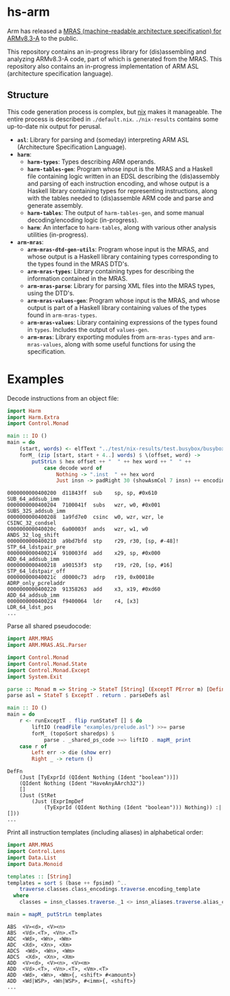 # hs-arm

Arm has released a [MRAS (machine-readable architecture specification) for ARMv8.3-A](https://developer.arm.com/products/architecture/a-profile/exploration-tools) to the public.

This repository contains an in-progress library for (dis)assembling and analyzing ARMv8.3-A code, part of which is generated from the MRAS.
This repository also contains an in-progress implementation of ARM ASL (architecture specification language).

## Structure

This code generation process is complex, but [nix](https://nixos.org/nix/) makes it manageable. The entire process is described in `./default.nix`. `./nix-results` contains some up-to-date nix output for perusal.

- **`asl`**: Library for parsing and (someday) interpreting ARM ASL (Architecture Specification Language).
- **`harm`**:
    - **`harm-types`**: Types describing ARM operands.
    - **`harm-tables-gen`**: Program whose input is the MRAS and a Haskell file containing logic written in an EDSL describing the (dis)assembly and parsing of each instruction encoding, and whose output is a Haskell library containing types for representing instructions, along with the tables needed to (dis)assemble ARM code and parse and generate assembly.
    - **`harm-tables`**: The output of `harm-tables-gen`, and some manual decoding/encoding logic (in-progress).
    - **`harm`**: An interface to `harm-tables`, along with various other analysis utilities (in-progress).
- **`arm-mras`**:
    - **`arm-mras-dtd-gen-utils`**: Program whose input is the MRAS, and whose output is a Haskell library containing types corresponding to the types found in the MRAS DTD's.
    - **`arm-mras-types`**: Library containing types for describing the information contained in the MRAS.
    - **`arm-mras-parse`**: Library for parsing XML files into the MRAS types, using the DTD's.
    - **`arm-mras-values-gen`**: Program whose input is the MRAS, and whose output is part of a Haskell library containing values of the types found in `arm-mras-types`.
    - **`arm-mras-values`**: Library containing expressions of the types found in `types`. Includes the output of `values-gen`.
    - **`arm-mras`**: Library exporting modules from `arm-mras-types` and `arm-mras-values`, along with some useful functions for using the specification.

# Examples

Decode instructions from an object file:

```haskell
import Harm
import Harm.Extra
import Control.Monad

main :: IO ()
main = do
    (start, words) <- elfText "../test/nix-results/test.busybox/busybox"
    forM_ (zip [start, start + 4..] words) $ \(offset, word) ->
        putStrLn $ hex offset ++ "  " ++ hex word ++ "  " ++
            case decode word of
                Nothing -> ".inst  " ++ hex word
                Just insn -> padRight 30 (showAsmCol 7 insn) ++ encodingId insn
```
```
0000000000400200  d11843ff  sub    sp, sp, #0x610         SUB_64_addsub_imm
0000000000400204  7100041f  subs   wzr, w0, #0x001        SUBS_32S_addsub_imm
0000000000400208  1a9fd7e0  csinc  w0, wzr, wzr, le       CSINC_32_condsel
000000000040020c  6a00003f  ands   wzr, w1, w0            ANDS_32_log_shift
0000000000400210  a9bd7bfd  stp    r29, r30, [sp, #-48]!  STP_64_ldstpair_pre
0000000000400214  910003fd  add    x29, sp, #0x000        ADD_64_addsub_imm
0000000000400218  a90153f3  stp    r19, r20, [sp, #16]    STP_64_ldstpair_off
000000000040021c  d0000c73  adrp   r19, 0x00018e          ADRP_only_pcreladdr
0000000000400220  91358263  add    x3, x19, #0xd60        ADD_64_addsub_imm
0000000000400224  f9400064  ldr    r4, [x3]               LDR_64_ldst_pos
...
```

Parse all shared pseudocode:

```haskell
import ARM.MRAS
import ARM.MRAS.ASL.Parser

import Control.Monad
import Control.Monad.State
import Control.Monad.Except
import System.Exit

parse :: Monad m => String -> StateT [String] (ExceptT PError m) [Definition]
parse asl = StateT $ ExceptT . return . parseDefs asl

main :: IO ()
main = do
    r <- runExceptT . flip runStateT [] $ do
        liftIO (readFile "examples/prelude.asl") >>= parse
        forM_ (topoSort sharedps) $
            parse . _shared_ps_code >=> liftIO . mapM_ print
    case r of
        Left err -> die (show err)
        Right _ -> return ()
```

```
DefFn
    (Just [TyExprId (QIdent Nothing (Ident "boolean"))])
    (QIdent Nothing (Ident "HaveAnyAArch32"))
    []
    (Just (StRet
        (Just (ExprImpDef
            (TyExprId (QIdent Nothing (Ident "boolean"))) Nothing)) :| []))
...
```

Print all instruction templates (including aliases) in alphabetical order:

```haskell
import ARM.MRAS
import Control.Lens
import Data.List
import Data.Monoid

templates :: [String]
templates = sort $ (base ++ fpsimd) ^..
    traverse.classes.class_encodings.traverse.encoding_template
  where
    classes = insn_classes.traverse._1 <> insn_aliases.traverse.alias_class

main = mapM_ putStrLn templates
```

```
ABS  <V><d>, <V><n>
ABS  <Vd>.<T>, <Vn>.<T>
ADC  <Wd>, <Wn>, <Wm>
ADC  <Xd>, <Xn>, <Xm>
ADCS  <Wd>, <Wn>, <Wm>
ADCS  <Xd>, <Xn>, <Xm>
ADD  <V><d>, <V><n>, <V><m>
ADD  <Vd>.<T>, <Vn>.<T>, <Vm>.<T>
ADD  <Wd>, <Wn>, <Wm>{, <shift> #<amount>}
ADD  <Wd|WSP>, <Wn|WSP>, #<imm>{, <shift>}
...
```
